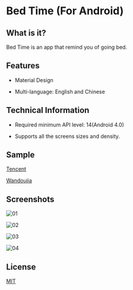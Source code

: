 # Bed Time (For Android)

## What is it?

Bed Time is an app that remind you of going bed.

## Features

* Material Design

* Multi-language: English and Chinese

## Technical Information

* Required minimum API level: 14(Android 4.0)

* Supports all the screens sizes and density.

## Sample

[Tencent](http://android.myapp.com/myapp/detail.htm?apkName=com.celerysoft.bedtime)

[Wandoujia](http://www.wandoujia.com/apps/com.celerysoft.bedtime)

## Screenshots

![01](https://raw.githubusercontent.com/celerysoft/README/master/BedTime/sc01.png)

![02](https://raw.githubusercontent.com/celerysoft/README/master/BedTime/sc02.png)

![03](https://raw.githubusercontent.com/celerysoft/README/master/BedTime/sc03.png)

![04](https://raw.githubusercontent.com/celerysoft/README/master/BedTime/sc04.png)

## License

[MIT](./LICENSE)
